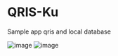 # QRIS-Ku
Sample app qris and local database

![image](https://github.com/pascaladitia/QRIS-Ku/assets/62379388/ad28a1e2-465b-4ba3-b964-1f1c18b32d54)
![image](https://github.com/pascaladitia/QRIS-Ku/assets/62379388/137c0d8a-7388-4a51-879b-8c7ff143628b)
